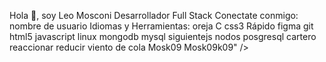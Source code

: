 Hola 👋, soy Leo Mosconi
Desarrollador Full Stack
Conectate conmigo:
nombre de usuario
Idiomas y Herramientas:
oreja
C
css3
Rápido
figma
git
html5
javascript
linux
mongodb
mysql
siguientejs
nodos
posgresql
cartero
reaccionar
reducir
viento de cola
Mosk09
Mosk09k09" /> </p>
